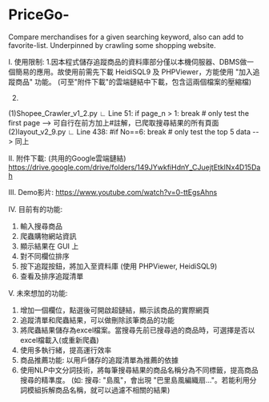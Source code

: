 # PriceGo-
Compare merchandises for a given searching keyword, also can add to favorite-list. Underpinned by crawling some shopping website.

I. 使用限制:
1.因本程式儲存追蹤商品的資料庫部分僅以本機伺服器、DBMS做一個簡易的應用。故使用前需先下載 HeidiSQL9 及 PHPViewer，方能使用 "加入追蹤商品" 功能。
(可至"附件下載"的雲端鏈結中下載，包含這兩個檔案的壓縮檔)

2.
(1)Shopee_Crawler_v1_2.py 
∟ Line 51: if page_n > 1: break    # only test the first page
--> 可自行在前方加上#註解，已爬取搜尋結果的所有頁面
(2)layout_v2_9.py
∟ Line 438: #if No==6: break  # only test the top 5 data
--> 同上

II. 附件下載: (共用的Google雲端鏈結)
https://drive.google.com/drive/folders/149JYwkfiHdnY_CJuejtEtkINx4D15Dah

III. Demo影片:
https://www.youtube.com/watch?v=0-ttEgsAhns

IV. 目前有的功能:
1. 輸入搜尋商品
2. 爬蟲購物網站資訊
3. 顯示結果在 GUI 上
4. 對不同欄位排序
5. 按下追蹤按鈕，將加入至資料庫
(使用 PHPViewer, HeidiSQL9)
6. 查看及排序追蹤清單

V. 未來想加的功能: 
1. 增加一個欄位，點選後可開啟超鏈結，顯示該商品的實際網頁
2. 追蹤清單和爬蟲結果，可以做刪除該筆商品的功能
3. 將爬蟲結果儲存為excel檔案。當搜尋先前已搜尋過的商品時，可選擇是否以excel檔載入(或重新爬蟲)
4. 使用多執行緒，提高運行效率
5. 商品推薦功能: 以用戶儲存的追蹤清單為推薦的依據
6. 使用NLP中文分詞技術，將每筆搜尋結果的商品名稱分為不同標籤，提高商品搜尋的精準度。
(如: 搜尋: "島風"，會出現 "巴里島風編織扇..."。若能利用分詞模組拆解商品名稱，就可以過濾不相關的結果)
